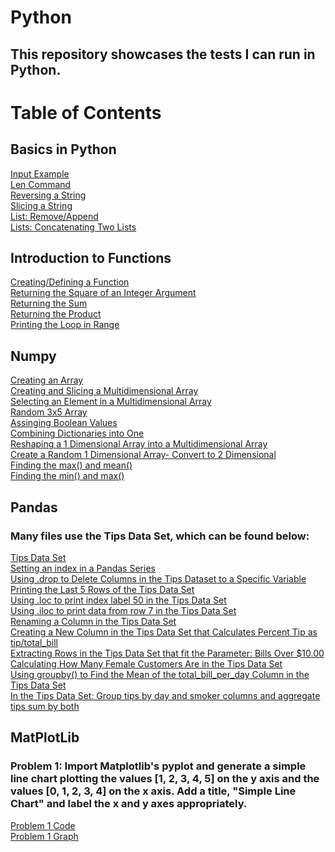 # Python
## This repository showcases the tests I can run in Python.

# Table of Contents
## Basics in Python
[Input Example](https://github.com/rnichols2023/Python/blob/main/python3.py)\
[Len Command](https://github.com/rnichols2023/Python/blob/main/python4.py)\
[Reversing a String](https://github.com/rnichols2023/Python/blob/main/python5.py)\
[Slicing a String](https://github.com/rnichols2023/Python/blob/main/python7.py)\
[List: Remove/Append](https://github.com/rnichols2023/Python/blob/main/python9.py)\
[Lists: Concatenating Two Lists](https://github.com/rnichols2023/Python/blob/main/python10.py)
## Introduction to Functions
[Creating/Defining a Function](https://github.com/rnichols2023/Python/blob/main/functions1.py)\
[Returning the Square of an Integer Argument](https://github.com/rnichols2023/Python/blob/main/functions3.py)\
[Returning the Sum](https://github.com/rnichols2023/Python/blob/main/functions4.py)\
[Returning the Product](https://github.com/rnichols2023/Python/blob/main/functions5.py)\
[Printing the Loop in Range](https://github.com/rnichols2023/Python/blob/main/functions6.py)
## Numpy
[Creating an Array](https://github.com/rnichols2023/Python/blob/main/numpy1.py)\
[Creating and Slicing a Multidimensional Array](https://github.com/rnichols2023/Python/blob/main/numpy2.py)\
[Selecting an Element in a Multidimensional Array](https://github.com/rnichols2023/Python/blob/main/numpy3.py)\
[Random 3x5 Array](https://github.com/rnichols2023/Python/blob/main/numpy4.py)\
[Assinging Boolean Values](https://github.com/rnichols2023/Python/blob/main/numpy5.py)\
[Combining Dictionaries into One](https://github.com/rnichols2023/Python/blob/main/numpy6.py)\
[Reshaping a 1 Dimensional Array into a Multidimensional Array](https://github.com/rnichols2023/Python/blob/main/numpy7.py)\
[Create a Random 1 Dimensional Array- Convert to 2 Dimensional](https://github.com/rnichols2023/Python/blob/main/numpy8.py)\
[Finding the max() and mean()](https://github.com/rnichols2023/Python/blob/main/numpy9.py)\
[Finding the min() and max()](https://github.com/rnichols2023/Python/blob/main/numpy10.py)
## Pandas
### Many files use the Tips Data Set, which can be found below:
[Tips Data Set](https://github.com/rnichols2023/Python/blob/main/tips.csv)\
[Setting an index in a Pandas Series](https://github.com/rnichols2023/Python/blob/main/pandas1.py)\
[Using .drop to Delete Columns in the Tips Dataset to a Specific Variable](https://github.com/rnichols2023/Python/blob/main/pandas2.py)\
[Printing the Last 5 Rows of the Tips Data Set](https://github.com/rnichols2023/Python/blob/main/pandas3.py)\
[Using .loc to print index label 50 in the Tips Data Set](https://github.com/rnichols2023/Python/blob/main/pandas4.py)\
[Using .iloc to print data from row 7 in the Tips Data Set](https://github.com/rnichols2023/Python/blob/main/pandas5.py)\
[Renaming a Column in the Tips Data Set](https://github.com/rnichols2023/Python/blob/main/pandas6.py)\
[Creating a New Column in the Tips Data Set that Calculates Percent Tip as tip/total_bill](https://github.com/rnichols2023/Python/blob/main/pandas7.py)\
[Extracting Rows in the Tips Data Set that fit the Parameter: Bills Over $10.00](https://github.com/rnichols2023/Python/blob/main/pandas8.py)\
[Calculating How Many Female Customers Are in the Tips Data Set](https://github.com/rnichols2023/Python/blob/main/pandas9.py)\
[Using groupby() to Find the Mean of the total_bill_per_day Column in the Tips Data Set](https://github.com/rnichols2023/Python/blob/main/pandas10.py)\
[In the Tips Data Set: Group tips by day and smoker columns and aggregate tips sum by both](https://github.com/rnichols2023/Python/blob/main/pandas11.py)
## MatPlotLib
### Problem 1: Import Matplotlib's pyplot and generate a simple line chart plotting the values [1, 2, 3, 4, 5] on the y axis and the values [0, 1, 2, 3, 4] on the x axis.  Add a title, "Simple Line Chart" and label the x and y axes appropriately.
[Problem 1 Code](https://github.com/rnichols2023/Python/blob/main/MatPlotLib_Challenge1.py)\
[Problem 1 Graph](https://github.com/rnichols2023/Python/blob/main/DATA_I~1.URL)
